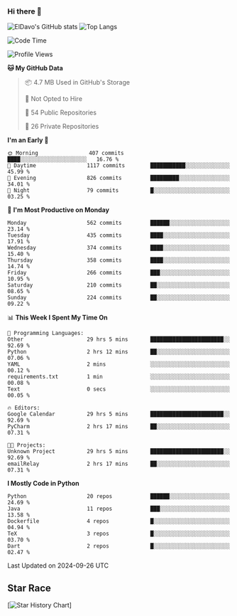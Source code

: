 ### Hi there 👋
![ElDavo's GitHub stats](https://github-readme-stats.vercel.app/api?username=ElDavoo&show_icons=true&theme=chartreuse-dark)
![Top Langs](https://github-readme-stats.vercel.app/api/top-langs/?username=ElDavoo&theme=chartreuse-dark&layout=compact)

<!--START_SECTION:waka-->
![Code Time](http://img.shields.io/badge/Code%20Time-1%2C904%20hrs%2048%20mins-blue)

![Profile Views](http://img.shields.io/badge/Profile%20Views-1-blue)

**🐱 My GitHub Data** 

> 📦 4.7 MB Used in GitHub's Storage 
 > 
> 🚫 Not Opted to Hire
 > 
> 📜 54 Public Repositories 
 > 
> 🔑 26 Private Repositories 
 > 
**I'm an Early 🐤** 

```text
🌞 Morning                407 commits         ████░░░░░░░░░░░░░░░░░░░░░   16.76 % 
🌆 Daytime                1117 commits        ███████████░░░░░░░░░░░░░░   45.99 % 
🌃 Evening                826 commits         █████████░░░░░░░░░░░░░░░░   34.01 % 
🌙 Night                  79 commits          █░░░░░░░░░░░░░░░░░░░░░░░░   03.25 % 
```
📅 **I'm Most Productive on Monday** 

```text
Monday                   562 commits         ██████░░░░░░░░░░░░░░░░░░░   23.14 % 
Tuesday                  435 commits         ████░░░░░░░░░░░░░░░░░░░░░   17.91 % 
Wednesday                374 commits         ████░░░░░░░░░░░░░░░░░░░░░   15.40 % 
Thursday                 358 commits         ████░░░░░░░░░░░░░░░░░░░░░   14.74 % 
Friday                   266 commits         ███░░░░░░░░░░░░░░░░░░░░░░   10.95 % 
Saturday                 210 commits         ██░░░░░░░░░░░░░░░░░░░░░░░   08.65 % 
Sunday                   224 commits         ██░░░░░░░░░░░░░░░░░░░░░░░   09.22 % 
```


📊 **This Week I Spent My Time On** 

```text
💬 Programming Languages: 
Other                    29 hrs 5 mins       ███████████████████████░░   92.69 % 
Python                   2 hrs 12 mins       ██░░░░░░░░░░░░░░░░░░░░░░░   07.06 % 
YAML                     2 mins              ░░░░░░░░░░░░░░░░░░░░░░░░░   00.12 % 
requirements.txt         1 min               ░░░░░░░░░░░░░░░░░░░░░░░░░   00.08 % 
Text                     0 secs              ░░░░░░░░░░░░░░░░░░░░░░░░░   00.05 % 

🔥 Editors: 
Google Calendar          29 hrs 5 mins       ███████████████████████░░   92.69 % 
PyCharm                  2 hrs 17 mins       ██░░░░░░░░░░░░░░░░░░░░░░░   07.31 % 

🐱‍💻 Projects: 
Unknown Project          29 hrs 5 mins       ███████████████████████░░   92.69 % 
emailRelay               2 hrs 17 mins       ██░░░░░░░░░░░░░░░░░░░░░░░   07.31 % 
```

**I Mostly Code in Python** 

```text
Python                   20 repos            ██████░░░░░░░░░░░░░░░░░░░   24.69 % 
Java                     11 repos            ███░░░░░░░░░░░░░░░░░░░░░░   13.58 % 
Dockerfile               4 repos             █░░░░░░░░░░░░░░░░░░░░░░░░   04.94 % 
TeX                      3 repos             █░░░░░░░░░░░░░░░░░░░░░░░░   03.70 % 
Dart                     2 repos             █░░░░░░░░░░░░░░░░░░░░░░░░   02.47 % 
```




 Last Updated on 2024-09-26 UTC
<!--END_SECTION:waka-->

## Star Race

[![Star History Chart](https://api.star-history.com/svg?repos=ElDavoo/WhatsApp-Crypt14-Crypt15-Decrypter,ElDavoo/TuringOS,EliteAndroidApps/WhatsApp-Crypt12-Decrypter,KnugiHK/Whatsapp-Chat-Exporter&type=Date)]
